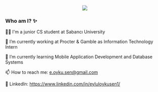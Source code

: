 <h1 align="center">
  <a href="https://git.io/typing-svg">
    <img src="https://readme-typing-svg.herokuapp.com/?lines=Hi+There!+👋;This+is+Eylul+Oyku!+&center=true&size=25">
  </a>
</h1>

### Who am I? ✨

<!--
**eyluloyku/eyluloyku** is a ✨ _special_ ✨ repository because its `README.md` (this file) appears on your GitHub profile.

Here are some ideas to get you started:
 💬 Ask me about ...
-->

 👩‍💻 I'm a junior CS student at Sabancı University
 
 🔭 I’m currently working at Procter & Gamble as Information Technology Intern
 
 🌱 I’m currently learning Mobile Application Development and Database Systems

 📫 How to reach me: e.oyku.sen@gmail.com
 
 📱 LinkedIn: https://www.linkedin.com/in/eyluloykusen1/
 
 
 




